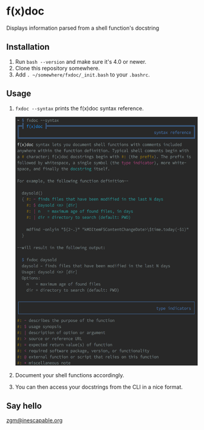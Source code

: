 # f(x)doc

Displays information parsed from a shell function's docstring

## Installation

1. Run `bash --version` and make sure it's 4.0 or newer.
2. Clone this repository somewhere.
3. Add `. ~/somewhere/fxdoc/_init.bash` to your `.bashrc`.

## Usage

1. `fxdoc --syntax` prints the f(x)doc syntax reference.

    <img src="https://raw.githubusercontent.com/zgracem/fxdoc/master/syntax-reference.png" width="550" height="656">

2. Document your shell functions accordingly.

3. You can then access your docstrings from the CLI in a nice format.

## Say hello

[zgm&#x40;inescapable&#x2e;org](mailto:zgm%40inescapable%2eorg)
